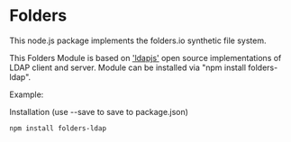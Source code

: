 Folders
=============

This node.js package implements the folders.io synthetic file system.

This Folders Module is based on ['ldapjs'](https://ldapjs.com/) open source implementations of LDAP client and server.
Module can be installed via "npm install folders-ldap".

Example:

Installation (use --save to save to package.json)

```sh
npm install folders-ldap
```


